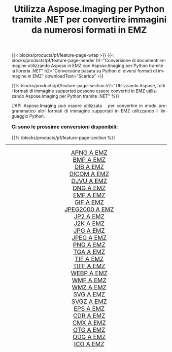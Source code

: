 ﻿---
title: Utilizza Aspose.Imaging per Python tramite .NET per convertire immagini da numerosi formati in EMZ 
weight: 3920
url: /it/python-net/conversion/to/emz/ 
lang: it
langdirlevel: 2
locales: zh-hans,ja,it,ru,de,es,fr,nl,id,lt,pl,pt,vi,tr,ko,zh-hant,ar,hi,th,sv,cs,uk,he
description: Puoi utilizzare Aspose.Imaging per Python tramite la libreria .NET per convertire da una varietà di formati in EMZ
---

{{< blocks/products/pf/feature-page-wrap >}}
{{< blocks/products/pf/feature-page-header h1="Conversione di documenti immagine utilizzando Aspose in EMZ con Aspose.Imaging per Python tramite la libreria .NET" h2="Conversione basata su Python di diversi formati di immagine in EMZ" downloadText="Scarica" >}}


{{% blocks/products/pf/feature-page-section  h2="Utilizzando Aspose, tutti i formati di immagine supportati possono essere convertiti in EMZ utilizzando Aspose.Imaging per Python tramite .NET" %}}
<p align=justify>L'API Aspose.Imaging può essere utilizzata   per convertire in modo programmatico altri formati di immagine supportati in EMZ utilizzando il linguaggio Python.</p>
<h3 style="margin-top:16px;">
Ci sono le prossime conversioni disponibili:
</h3>
{{% /blocks/products/pf/feature-page-section %}}
<div class="container-fluid productfamilypage bg-gray">
    <div class="convertypes bg-gray agp-content section">
        <div class="container">
		<hr style="margin-left:-20px;"/>
		<div class="row other-converters" style="gap: 10px;font-size: 19px;text-align:center;">
		    <div class='col-md-3 other-converter remove-lp remove-rp'><a href="/imaging/it/python-net/conversion/apng-to-emz/" style="padding:15px;">APNG A EMZ</a></div>
<div class='col-md-3 other-converter remove-lp remove-rp'><a href="/imaging/it/python-net/conversion/bmp-to-emz/" style="padding:15px;">BMP A EMZ</a></div>
<div class='col-md-3 other-converter remove-lp remove-rp'><a href="/imaging/it/python-net/conversion/dib-to-emz/" style="padding:15px;">DIB A EMZ</a></div>
<div class='col-md-3 other-converter remove-lp remove-rp'><a href="/imaging/it/python-net/conversion/dicom-to-emz/" style="padding:15px;">DICOM A EMZ</a></div>
<div class='col-md-3 other-converter remove-lp remove-rp'><a href="/imaging/it/python-net/conversion/djvu-to-emz/" style="padding:15px;">DJVU A EMZ</a></div>
<div class='col-md-3 other-converter remove-lp remove-rp'><a href="/imaging/it/python-net/conversion/dng-to-emz/" style="padding:15px;">DNG A EMZ</a></div>
<div class='col-md-3 other-converter remove-lp remove-rp'><a href="/imaging/it/python-net/conversion/emf-to-emz/" style="padding:15px;">EMF A EMZ</a></div>
<div class='col-md-3 other-converter remove-lp remove-rp'><a href="/imaging/it/python-net/conversion/gif-to-emz/" style="padding:15px;">GIF A EMZ</a></div>
<div class='col-md-3 other-converter remove-lp remove-rp'><a href="/imaging/it/python-net/conversion/jpeg2000-to-emz/" style="padding:15px;">JPEG2000 A EMZ</a></div>
<div class='col-md-3 other-converter remove-lp remove-rp'><a href="/imaging/it/python-net/conversion/jp2-to-emz/" style="padding:15px;">JP2 A EMZ</a></div>
<div class='col-md-3 other-converter remove-lp remove-rp'><a href="/imaging/it/python-net/conversion/j2k-to-emz/" style="padding:15px;">J2K A EMZ</a></div>
<div class='col-md-3 other-converter remove-lp remove-rp'><a href="/imaging/it/python-net/conversion/jpg-to-emz/" style="padding:15px;">JPG A EMZ</a></div>
<div class='col-md-3 other-converter remove-lp remove-rp'><a href="/imaging/it/python-net/conversion/jpeg-to-emz/" style="padding:15px;">JPEG A EMZ</a></div>
<div class='col-md-3 other-converter remove-lp remove-rp'><a href="/imaging/it/python-net/conversion/png-to-emz/" style="padding:15px;">PNG A EMZ</a></div>
<div class='col-md-3 other-converter remove-lp remove-rp'><a href="/imaging/it/python-net/conversion/tga-to-emz/" style="padding:15px;">TGA A EMZ</a></div>
<div class='col-md-3 other-converter remove-lp remove-rp'><a href="/imaging/it/python-net/conversion/tif-to-emz/" style="padding:15px;">TIF A EMZ</a></div>
<div class='col-md-3 other-converter remove-lp remove-rp'><a href="/imaging/it/python-net/conversion/tiff-to-emz/" style="padding:15px;">TIFF A EMZ</a></div>
<div class='col-md-3 other-converter remove-lp remove-rp'><a href="/imaging/it/python-net/conversion/webp-to-emz/" style="padding:15px;">WEBP A EMZ</a></div>
<div class='col-md-3 other-converter remove-lp remove-rp'><a href="/imaging/it/python-net/conversion/wmf-to-emz/" style="padding:15px;">WMF A EMZ</a></div>
<div class='col-md-3 other-converter remove-lp remove-rp'><a href="/imaging/it/python-net/conversion/wmz-to-emz/" style="padding:15px;">WMZ A EMZ</a></div>
<div class='col-md-3 other-converter remove-lp remove-rp'><a href="/imaging/it/python-net/conversion/svg-to-emz/" style="padding:15px;">SVG A EMZ</a></div>
<div class='col-md-3 other-converter remove-lp remove-rp'><a href="/imaging/it/python-net/conversion/svgz-to-emz/" style="padding:15px;">SVGZ A EMZ</a></div>
<div class='col-md-3 other-converter remove-lp remove-rp'><a href="/imaging/it/python-net/conversion/eps-to-emz/" style="padding:15px;">EPS A EMZ</a></div>
<div class='col-md-3 other-converter remove-lp remove-rp'><a href="/imaging/it/python-net/conversion/cdr-to-emz/" style="padding:15px;">CDR A EMZ</a></div>
<div class='col-md-3 other-converter remove-lp remove-rp'><a href="/imaging/it/python-net/conversion/cmx-to-emz/" style="padding:15px;">CMX A EMZ</a></div>
<div class='col-md-3 other-converter remove-lp remove-rp'><a href="/imaging/it/python-net/conversion/otg-to-emz/" style="padding:15px;">OTG A EMZ</a></div>
<div class='col-md-3 other-converter remove-lp remove-rp'><a href="/imaging/it/python-net/conversion/odg-to-emz/" style="padding:15px;">ODG A EMZ</a></div>
<div class='col-md-3 other-converter remove-lp remove-rp'><a href="/imaging/it/python-net/conversion/ico-to-emz/" style="padding:15px;">ICO A EMZ</a></div>
                </div>
        </div>
    </div>
</div>
<br/>

